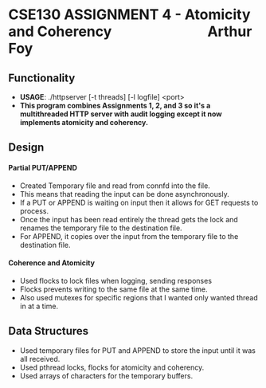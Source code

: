 # CSE130 ASSIGNMENT 4 - Atomicity and Coherency &nbsp; &nbsp; &nbsp; &nbsp; &nbsp; &nbsp; &nbsp; &nbsp; &nbsp; &nbsp; &nbsp; &nbsp;  &nbsp; &nbsp; Arthur Foy
## Functionality
- **USAGE**: ./httpserver [-t threads] [-l logfile] \<port\>
- **This program combines Assignments 1, 2, and 3 so it's a multithreaded HTTP server with audit logging except it now implements atomicity and coherency.**

## Design

#### Partial PUT/APPEND
- Created Temporary file and read from connfd into the file.
- This means that reading the input can be done asynchronously.
- If a PUT or APPEND is waiting on input then it allows for GET requests to process.
- Once the input has been read entirely the thread gets the lock and renames the temporary file to the destination file.
- For APPEND, it copies over the input from the temporary file to the destination file.

#### Coherence and Atomicity
- Used flocks to lock files when logging, sending responses
- Flocks prevents writing to the same file at the same time.
- Also used mutexes for specific regions that I wanted only wanted thread in at a time.

## Data Structures
- Used temporary files for PUT and APPEND to store the input until it was all received.
- Used pthread locks, flocks for atomicity and coherency.
- Used arrays of characters for the temporary buffers.
